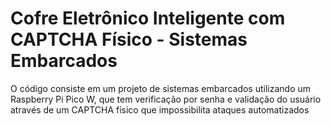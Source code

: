 # Cofre Eletrônico Inteligente com CAPTCHA Físico - Sistemas Embarcados
O código consiste em um projeto de sistemas embarcados utilizando um Raspberry Pi Pico W, que tem verificação por senha e validação do usuário através de um CAPTCHA físico que impossibilita ataques automatizados
